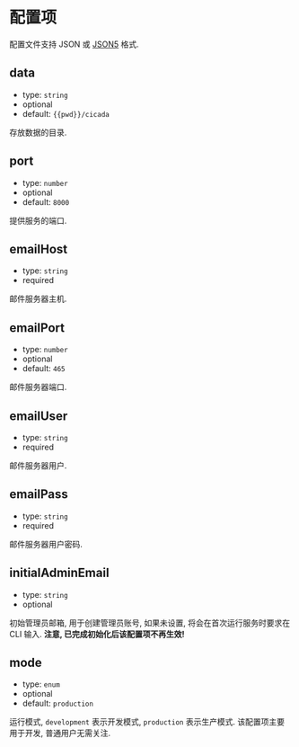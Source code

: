 # 配置项

配置文件支持 JSON 或 [JSON5](https://json5.org) 格式.

## data

- type: `string`
- optional
- default: `{{pwd}}/cicada`

存放数据的目录.

## port

- type: `number`
- optional
- default: `8000`

提供服务的端口.

## emailHost

- type: `string`
- required

邮件服务器主机.

## emailPort

- type: `number`
- optional
- default: `465`

邮件服务器端口.

## emailUser

- type: `string`
- required

邮件服务器用户.

## emailPass

- type: `string`
- required

邮件服务器用户密码.

## initialAdminEmail

- type: `string`
- optional

初始管理员邮箱, 用于创建管理员账号, 如果未设置, 将会在首次运行服务时要求在 CLI 输入.
**注意, 已完成初始化后该配置项不再生效!**

## mode

- type: `enum`
- optional
- default: `production`

运行模式, `development` 表示开发模式, `production` 表示生产模式.
该配置项主要用于开发, 普通用户无需关注.
